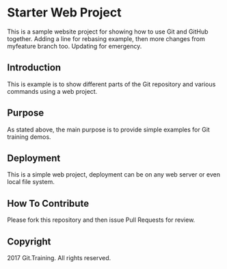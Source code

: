 # Starter Web Project

This is a sample website project for showing how to use Git and GitHub together. Adding a line for rebasing example, then more changes from myfeature branch too. Updating for emergency.

## Introduction

This is example is to show different parts of the Git repository and various commands using a web project.

## Purpose

As stated above, the main purpose is to provide simple examples for Git training demos.

## Deployment

This is a simple web project, deployment can be on any web server or even local file system.

## How To Contribute

Please fork this repository and then issue Pull Requests for review.

## Copyright
2017 Git.Training. All rights reserved.
